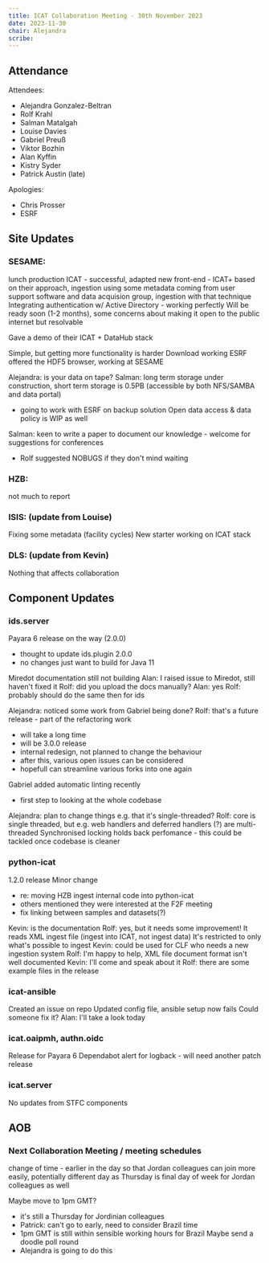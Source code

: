 ```yaml
---
title: ICAT Collaboration Meeting - 30th November 2023
date: 2023-11-30
chair: Alejandra
scribe: 
---
```


## Attendance
Attendees:
 - Alejandra Gonzalez-Beltran
 - Rolf Krahl
 - Salman Matalgah
 - Louise Davies
 - Gabriel Preuß
 - Viktor Bozhin
 - Alan Kyffin
 - Kistry Syder
 - Patrick Austin (late)

Apologies:
- Chris Prosser
- ESRF


## Site Updates

### SESAME:
lunch production ICAT - successful, adapted new front-end - ICAT+
based on their approach, ingestion using some metadata coming from user support software and data acquision group, ingestion with that technique
Integrating authentication w/ Active Directory - working perfectly
Will be ready soon (1-2 months), some concerns about making it open to the public internet but resolvable

Gave a demo of their ICAT + DataHub stack

Simple, but getting more functionality is harder
Download working
ESRF offered the HDF5 browser, working at SESAME

Alejandra: is your data on tape?
Salman: long term storage under construction, short term storage is 0.5PB (accessible by both NFS/SAMBA and data portal)
  - going to work with ESRF on backup solution
Open data access & data policy is WIP as well

Salman: keen to write a paper to document our knowledge - welcome for suggestions for conferences
- Rolf suggested NOBUGS if they don't mind waiting

### HZB:
not much to report


### ISIS: (update from Louise)
Fixing some metadata (facility cycles)
New starter working on ICAT stack


### DLS: (update from Kevin)
Nothing that affects collaboration


## Component Updates

### ids.server
Payara 6 release on the way (2.0.0)
  - thought to update ids.plugin 2.0.0
  - no changes just want to build for Java 11

Miredot documentation still not building
Alan: I raised issue to Miredot, still haven't fixed it
Rolf: did you upload the docs manually?
Alan: yes
Rolf: probably should do the same then for ids

Alejandra: noticed some work from Gabriel being done?
Rolf: that's a future release - part of the refactoring work
 - will take a long time
 - will be 3.0.0 release
 - internal redesign, not planned to change the behaviour
 - after this, various open issues can be considered
 - hopefull can streamline various forks into one again

Gabriel added automatic linting recently
 - first step to looking at the whole codebase

Alejandra: plan to change things e.g. that it's single-threaded?
Rolf: core is single threaded, but e.g. web handlers and deferred handlers (?) are multi-threaded
Synchronised locking holds back perfomance - this could be tackled once codebase is cleaner

### python-icat
1.2.0 release
Minor change
 - re: moving HZB ingest internal code into python-icat
 - others mentioned they were interested at the F2F meeting
 - fix linking between samples and datasets(?)

Kevin: is the documentation
Rolf: yes, but it needs some improvement!
It reads XML ingest file (ingest into ICAT, not ingest data)
It's restricted to only what's possible to ingest
Kevin: could be used for CLF who needs a new ingestion system
Rolf: I'm happy to help, XML file document format isn't well documented
Kevin: I'll come and speak about it
Rolf: there are some example files in the release

### icat-ansible
Created an issue on repo
Updated config file, ansible setup now fails
Could someone fix it?
Alan: I'll take a look today

### icat.oaipmh, authn.oidc
Release for Payara 6
Dependabot alert for logback - will need another patch release

### icat.server
No updates from STFC components

## AOB

### Next Collaboration Meeting / meeting schedules

change of time - earlier in the day so that Jordan colleagues can join more easily, potentially different day as Thursday is final day of week for Jordan colleagues as well

Maybe move to 1pm GMT?
 - it's still a Thursday for Jordinian colleagues
 - Patrick: can't go to early, need to consider Brazil time
 - 1pm GMT is still within sensible working hours for Brazil
Maybe send a doodle poll round
 - Alejandra is going to do this
